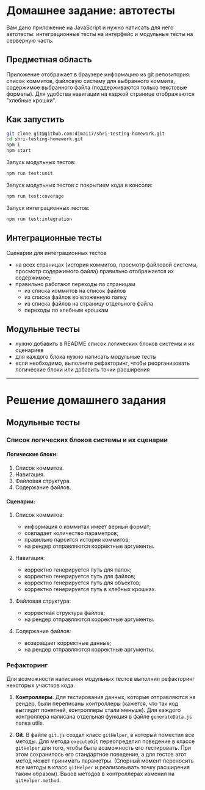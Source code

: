 # Домашнее задание: автотесты

Вам дано приложение на JavaScript и нужно написать для него автотесты: интеграционные тесты на интерфейс и модульные тесты на серверную часть.

## Предметная область

Приложение отображает в браузере информацию из git репозитория: список коммитов, файловую систему для выбранного коммита, содержимое выбранного файла (поддерживаются только текстовые форматы). Для удобства навигации на каджой странице отображаются "хлебные крошки".

## Как запустить

```sh
git clone git@github.com:dima117/shri-testing-homework.git
cd shri-testing-homework.git
npm i
npm start
```

Запуск модульных тестов:

```sh
npm run test:unit
```

Запуск модульных тестов с покрытием кода в консоли:

```sh
npm run test:coverage
```

Запуск интеграционных тестов:

```sh
npm run test:integration
``` 

## Интеграционные тесты

Сценарии для интеграционных тестов

- на всех страницах (история коммитов, просмотр файловой системы, просмотр содержимого файла) правильно отображается их содержимое;
- правильно работают переходы по страницам
  - из списка коммитов на список файлов
  - из списка файлов во вложенную папку
  - из списка файлов на страницу отдельного файла
  - переходы по хлебным крошкам

## Модульные тесты

- нужно добавить в README список логических блоков системы и их сценариев
- для каждого блока нужно написать модульные тесты
- если необходимо, выполните рефакторинг, чтобы реорганизовать логические блоки или добавить точки расширения

- - - -

# Решение домашнего задания

## Модульные тесты

### Список логических блоков системы и их сценарии

#### Логические блоки:

1. Список коммитов.
2. Навигация.
3. Файловая структура.
4. Содержание файлов.

#### Сценарии:

1. Список коммитов:
    - информация о коммитах имеет верный формат;
    - совпадает количество параметров;
    - правильно парсится история коммитов;
    - на рендер отправляются корректные аргументы.

2. Навигация:
    - корректно генерируется путь для папок;
    - корректно генерируется путь для файлов;
    - корректно генерируется путь для объектов;
    - корректно генерируется путь в хлебных крошках. 

3. Файловая структура:
    - корректная структура файлов;
    - на рендер отправляются корректные аргументы.

4. Содержание файлов:
    - возвращает корректные данные;
    - на рендер отправляются корректные аргументы.

### Рефакторинг

Для возможности написания модульных тестов выполнил рефакторинг некоторых участков кода.

1. **Контроллеры**. Для тестирования данных, которые отправляются на рендер, были переписаны контроллеры (кажется, что так код выглядит понятней, контроллеры стали меньше). Для каждого контроллера написана отдельная функция в файле `generateData.js` папка utils.

2. **Git**. В файле `git.js` создал класс `gitHelper`, в который поместил все методы. Для метода `executeGit`  переопределил поведение в классе `gitHelper` для того, чтобы была возможность его тестировать. При этом сохранилось его стандартное поведение, а для тестов этот метод может принимать параметры. (Спорный момент переносить все методы в класс `gitHelper` и реализовывать точку расширения таким образом). Вызов методов в контроллерах изменил на `gitHelper.method`.